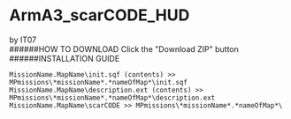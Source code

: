 # ArmA3_scarCODE_HUD
by IT07 <br />
######HOW TO DOWNLOAD
Click the "Download ZIP" button<br />
######INSTALLATION GUIDE
```
MissionName.MapName\init.sqf (contents) >> MPmissions\*missionName*.*nameOfMap*\init.sqf
MissionName.MapName\description.ext (contents) >> MPmissions\*missionName*.*nameOfMap*\description.ext
MissionName.MapName\scarCODE >> MPmissions\*missionName*.*nameOfMap*\
```
